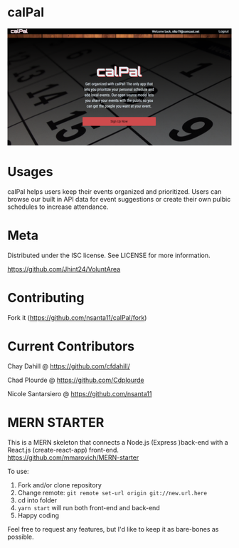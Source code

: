 # calPal

![](client/src/images/screenshot.png)

# Usages
calPal helps users keep their events organized and prioritized. Users can browse our built in API data for event suggestions or create their own pulbic schedules to increase attendance.


# Meta
Distributed under the ISC license. See LICENSE for more information.

https://github.com/Jhint24/VoluntArea


# Contributing
Fork it (https://github.com/nsanta11/calPal/fork)


# Current Contributors
Chay Dahill @ https://github.com/cfdahill/

Chad Plourde @ https://github.com/Cdplourde

Nicole Santarsiero @ https://github.com/nsanta11


# MERN STARTER
This is a MERN skeleton that connects a Node.js (Express )back-end with a React.js (create-react-app) front-end.
https://github.com/mmarovich/MERN-starter

To use: 

 1. Fork and/or clone repository
 2. Change remote: ``git remote set-url origin git://new.url.here``
 3. cd into folder
 4. ``yarn start`` will run both front-end and back-end
 5. Happy coding

Feel free to request any features, but I'd like to keep it as bare-bones as possible.
